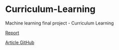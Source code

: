 # Curriculum-Learning
Machine learning final project - Curriculum Learning

[Report](https://www.overleaf.com/project/610448719996b0734e15e53a)

[Article GitHub](https://github.com/GuyHacohen/curriculum_learning)
